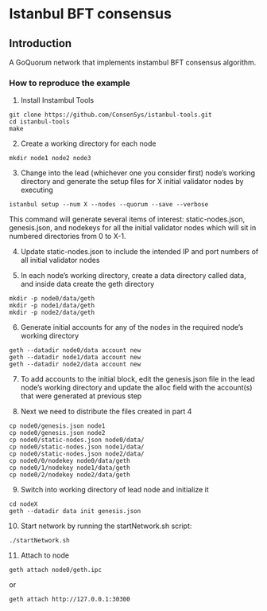 # Istanbul BFT consensus #

## Introduction ##
A GoQuorum network that implements instambul BFT consensus algorithm.

### How to reproduce the example ###

1. Install Instambul Tools
```console
git clone https://github.com/ConsenSys/istanbul-tools.git
cd istanbul-tools
make
```

2. Create a working directory for each node
```console
mkdir node1 node2 node3
```

3. Change into the lead (whichever one you consider first) node’s working directory and generate the setup files for X initial validator nodes by executing
```console
istanbul setup --num X --nodes --quorum --save --verbose
```
This command will generate several items of interest: static-nodes.json, genesis.json, and nodekeys for all the initial validator nodes which will sit in numbered directories from 0 to X-1.

4. Update static-nodes.json to include the intended IP and port numbers of all initial validator nodes

5. In each node’s working directory, create a data directory called data, and inside data create the geth directory
```console
mkdir -p node0/data/geth
mkdir -p node1/data/geth
mkdir -p node2/data/geth
```

6. Generate initial accounts for any of the nodes in the required node’s working directory
```console
geth --datadir node0/data account new
geth --datadir node1/data account new
geth --datadir node2/data account new
```

7. To add accounts to the initial block, edit the genesis.json file in the lead node’s working directory and update the alloc field with the account(s) that were generated at previous step

8. Next we need to distribute the files created in part 4
```console
cp node0/genesis.json node1
cp node0/genesis.json node2
cp node0/static-nodes.json node0/data/
cp node0/static-nodes.json node1/data/
cp node0/static-nodes.json node2/data/
cp node0/0/nodekey node0/data/geth
cp node0/1/nodekey node1/data/geth
cp node0/2/nodekey node2/data/geth
```

9. Switch into working directory of lead node and initialize it
```console
cd nodeX
geth --datadir data init genesis.json
```

10. Start network by running the startNetwork.sh script:
```console
./startNetwork.sh
```

11. Attach to node
```console
geth attach node0/geth.ipc
```
or
```console
geth attach http://127.0.0.1:30300
```